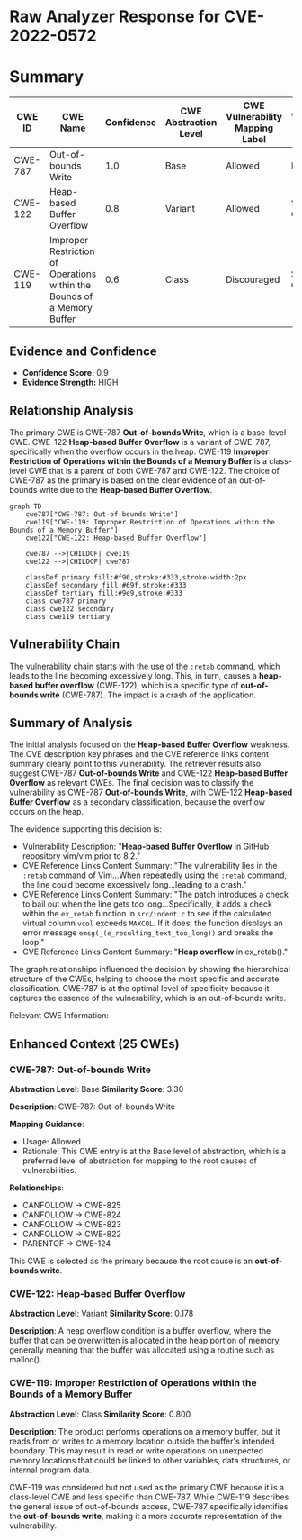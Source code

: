 # Raw Analyzer Response for CVE-2022-0572

# Summary

| CWE ID | CWE Name | Confidence | CWE Abstraction Level | CWE Vulnerability Mapping Label | CWE-Vulnerability Mapping Notes |
|---|---|---|---|---|---|
| CWE-787 | Out-of-bounds Write | 1.0 | Base | Allowed | Primary CWE |
| CWE-122 | Heap-based Buffer Overflow | 0.8 | Variant | Allowed | Secondary Candidate |
| CWE-119 | Improper Restriction of Operations within the Bounds of a Memory Buffer | 0.6 | Class | Discouraged | Secondary Candidate |

## Evidence and Confidence

*   **Confidence Score:** 0.9
*   **Evidence Strength:** HIGH

## Relationship Analysis

The primary CWE is CWE-787 **Out-of-bounds Write**, which is a base-level CWE. CWE-122 **Heap-based Buffer Overflow** is a variant of CWE-787, specifically when the overflow occurs in the heap. CWE-119 **Improper Restriction of Operations within the Bounds of a Memory Buffer** is a class-level CWE that is a parent of both CWE-787 and CWE-122. The choice of CWE-787 as the primary is based on the clear evidence of an out-of-bounds write due to the **Heap-based Buffer Overflow**.

```mermaid
graph TD
    cwe787["CWE-787: Out-of-bounds Write"]
    cwe119["CWE-119: Improper Restriction of Operations within the Bounds of a Memory Buffer"]
    cwe122["CWE-122: Heap-based Buffer Overflow"]
    
    cwe787 -->|CHILDOF| cwe119
    cwe122 -->|CHILDOF| cwe787
    
    classDef primary fill:#f96,stroke:#333,stroke-width:2px
    classDef secondary fill:#69f,stroke:#333
    classDef tertiary fill:#9e9,stroke:#333
    class cwe787 primary
    class cwe122 secondary
    class cwe119 tertiary
```

## Vulnerability Chain

The vulnerability chain starts with the use of the `:retab` command, which leads to the line becoming excessively long. This, in turn, causes a **heap-based buffer overflow** (CWE-122), which is a specific type of **out-of-bounds write** (CWE-787). The impact is a crash of the application.

## Summary of Analysis

The initial analysis focused on the **Heap-based Buffer Overflow** weakness. The CVE description key phrases and the CVE reference links content summary clearly point to this vulnerability. The retriever results also suggest CWE-787 **Out-of-bounds Write** and CWE-122 **Heap-based Buffer Overflow** as relevant CWEs. The final decision was to classify the vulnerability as CWE-787 **Out-of-bounds Write**, with CWE-122 **Heap-based Buffer Overflow** as a secondary classification, because the overflow occurs on the heap.

The evidence supporting this decision is:

*   Vulnerability Description: "**Heap-based Buffer Overflow** in GitHub repository vim/vim prior to 8.2."
*   CVE Reference Links Content Summary: "The vulnerability lies in the `:retab` command of Vim...When repeatedly using the `:retab` command, the line could become excessively long...leading to a crash."
*   CVE Reference Links Content Summary: "The patch introduces a check to bail out when the line gets too long...Specifically, it adds a check within the `ex_retab` function in `src/indent.c` to see if the calculated virtual column `vcol` exceeds `MAXCOL`. If it does, the function displays an error message `emsg(_(e_resulting_text_too_long))` and breaks the loop."
*   CVE Reference Links Content Summary: "**Heap overflow** in ex_retab()."

The graph relationships influenced the decision by showing the hierarchical structure of the CWEs, helping to choose the most specific and accurate classification. CWE-787 is at the optimal level of specificity because it captures the essence of the vulnerability, which is an out-of-bounds write.

Relevant CWE Information:

## Enhanced Context (25 CWEs)

### CWE-787: Out-of-bounds Write
**Abstraction Level**: Base
**Similarity Score**: 3.30

**Description**:
CWE-787: Out-of-bounds Write

**Mapping Guidance**:
- Usage: Allowed
- Rationale: This CWE entry is at the Base level of abstraction, which is a preferred level of abstraction for mapping to the root causes of vulnerabilities.

**Relationships**:
- CANFOLLOW -> CWE-825
- CANFOLLOW -> CWE-824
- CANFOLLOW -> CWE-823
- CANFOLLOW -> CWE-822
- PARENTOF -> CWE-124

This CWE is selected as the primary because the root cause is an **out-of-bounds write**.

### CWE-122: Heap-based Buffer Overflow
**Abstraction Level**: Variant
**Similarity Score**: 0.178

**Description**:
A heap overflow condition is a buffer overflow, where the buffer that can be overwritten is allocated in the heap portion of memory, generally meaning that the buffer was allocated using a routine such as malloc().

### CWE-119: Improper Restriction of Operations within the Bounds of a Memory Buffer
**Abstraction Level**: Class
**Similarity Score**: 0.800

**Description**:
The product performs operations on a memory buffer, but it reads from or writes to a memory location outside the buffer's intended boundary. This may result in read or write operations on unexpected memory locations that could be linked to other variables, data structures, or internal program data.

CWE-119 was considered but not used as the primary CWE because it is a class-level CWE and less specific than CWE-787. While CWE-119 describes the general issue of out-of-bounds access, CWE-787 specifically identifies the **out-of-bounds write**, making it a more accurate representation of the vulnerability.